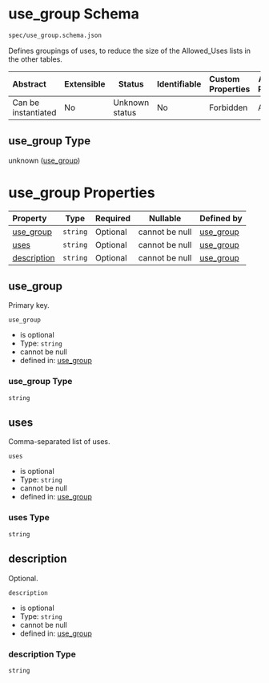 # use_group Schema

```txt
spec/use_group.schema.json
```

Defines groupings of uses, to reduce the size of the Allowed_Uses lists in the other tables.


| Abstract            | Extensible | Status         | Identifiable | Custom Properties | Additional Properties | Access Restrictions | Defined In                                                                      |
| :------------------ | ---------- | -------------- | ------------ | :---------------- | --------------------- | ------------------- | ------------------------------------------------------------------------------- |
| Can be instantiated | No         | Unknown status | No           | Forbidden         | Allowed               | none                | [use_group.schema.json](../../out/use_group.schema.json "open original schema") |

## use_group Type

unknown ([use_group](use_group.md))

# use_group Properties

| Property                    | Type     | Required | Nullable       | Defined by                                                                                            |
| :-------------------------- | -------- | -------- | -------------- | :---------------------------------------------------------------------------------------------------- |
| [use_group](#use_group)     | `string` | Optional | cannot be null | [use_group](use_group-properties-use_group.md "spec/use_group.schema.json#/properties/use_group")     |
| [uses](#uses)               | `string` | Optional | cannot be null | [use_group](use_group-properties-uses.md "spec/use_group.schema.json#/properties/uses")               |
| [description](#description) | `string` | Optional | cannot be null | [use_group](use_group-properties-description.md "spec/use_group.schema.json#/properties/description") |

## use_group

Primary key.


`use_group`

-   is optional
-   Type: `string`
-   cannot be null
-   defined in: [use_group](use_group-properties-use_group.md "spec/use_group.schema.json#/properties/use_group")

### use_group Type

`string`

## uses

Comma-separated list of uses.


`uses`

-   is optional
-   Type: `string`
-   cannot be null
-   defined in: [use_group](use_group-properties-uses.md "spec/use_group.schema.json#/properties/uses")

### uses Type

`string`

## description

Optional.


`description`

-   is optional
-   Type: `string`
-   cannot be null
-   defined in: [use_group](use_group-properties-description.md "spec/use_group.schema.json#/properties/description")

### description Type

`string`
